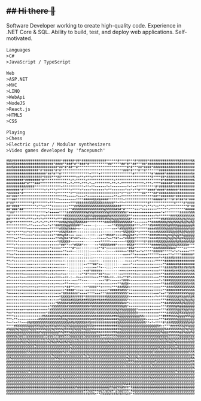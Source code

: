 ~~## Hi there 👋~~
---

Software Developer working to create high-quality code. Experience in .NET Core & SQL. Ability to build, test, and deploy web applications. 
Self-motivated.

```
Languages
>C#
>JavaScript / TypeScript
```
```
Web
>ASP.NET
>MVC
>LINQ
>WebApi
>NodeJS
>React.js
>HTML5
>CSS
```
```
Playing
>Chess
>Electric guitar / Modular synthesizers
>Video games developed by 'facepunch'
```
![alt text](https://github.com/breimanis/breimanis/blob/main/ascii-art.png)
